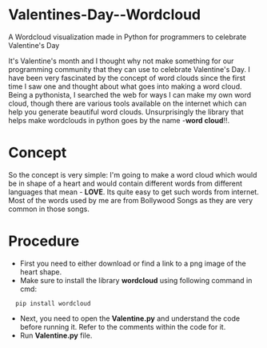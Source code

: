# Valentines-Day--Wordcloud
A Wordcloud visualization made in Python for programmers to celebrate Valentine's Day

It's Valentine's month and I thought why not make something for our programming community that they can use to celebrate Valentine's Day. I have been very fascinated by the concept of word clouds since the first time I saw one and thought about what goes into making a word cloud. Being a pythonista, I searched the web for ways I can make my own word cloud, though there are various tools available on the internet which can help you generate beautiful word clouds. Unsurprisingly the library that helps make wordclouds in python goes by the name -**word cloud**!!.

# Concept
So the concept is very simple: I'm going to make a word cloud which would be in shape of a heart and would contain different words from different languages that mean - **LOVE**. Its quite easy to get such words from internet. Most of the words used by me are from Bollywood Songs as they are very common in those songs.

# Procedure
* First you need to either download or find a link to a png image of the heart shape.
* Make sure to install the library **wordcloud** using following command in cmd:
```
  pip install wordcloud
```
* Next, you need to open the **Valentine.py** and understand the code before running it. Refer to the comments within the code for it. 
* Run **Valentine.py** file.
